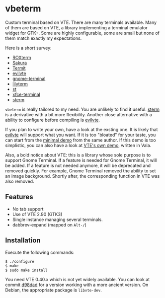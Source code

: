 vbeterm
=======

Custom terminal based on VTE. There are many terminals available. Many
of them are based on VTE, a library implementing a terminal emulator
widget for GTK+. Some are highly configurable, some are small but none
of them match exactly my expectations.

Here is a short survey:

 - [ROXterm](http://roxterm.sourceforge.net/)
 - [Sakura](http://pleyades.net/david/sakura)
 - [Termit](http://github.com/nonstop/termit/wiki)
 - [evilvte][]
 - [gnome-terminal](http://en.wikipedia.org/wiki/gnome_terminal)
 - [lilyterm](http://lilyterm.luna.com.tw/)
 - [st](http://st.suckless.org/)
 - [xfce-terminal](http://www.xfce.org/projects/terminal/)
 - [sterm][]

`vbeterm` is really tailored to my need. You are unlikely to find it
useful. [sterm][] is a derivative with a bit more flexibility. Another
close alternative with a ability to configure before compiling is
[evilvte][].

If you plan to write your own, have a look at the exsting one. It is
likely that [evilvte][] will support what you want. If it is too
"bloated" for your taste, you can start from the
[minimal demo](http://www.calno.com/evilvte/demo.c) from the same
author. If this demo is too simplistic, you can also have a look at
[VTE's own demo](https://github.com/GNOME/vte/blob/master/src/app.vala),
written in Vala.

Also, a bold notice about VTE: this is a library whose sole purpose is
to support Gnome Terminal. If a feature is needed for Gnome Terminal,
it will be added. If a feature is not needed anymore, it will be
deprecated and removed quickly. For example, Gnome Terminal removed
the ability to set an image background. Shortly after, the
corresponding function in VTE was also removed.

[sterm]: https://github.com/pyr/sterm
[evilvte]: http://www.calno.com/evilvte/

Features
--------

 - No tab support
 - Use of VTE 2.90 (GTK3)
 - Single instance managing several terminals.
 - dabbrev-expand (mapped on `Alt-/`)

Installation
------------

Execute the following commands:

    $ ./configure
    $ make
    $ sudo make install

You need VTE 0.40.x which is not yet widely available. You can look at commit
[d98dad](https://github.com/vincentbernat/vbeterm/tree/d98dad045089929917c7e400808d410628019ef0)
for a version working with a more ancient version. On Debian, the
appropriate package is `libvte-dev`.
